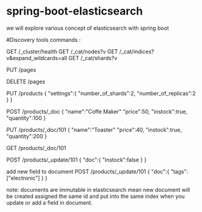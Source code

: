 # spring-boot-elasticsearch
we will explore various concept of elasticsearch with spring boot

#Discovery tools commands : 

GET /_cluster/health
GET /_cat/nodes?v
GET /_cat/indices?v&expand_wildcards=all 
GET /_cat/shards?v
 
PUT /pages

DELETE /pages      

PUT /products
{
    "settings":{
        "number_of_shards":2,
        "number_of_replicas":2
    }
}

POST /products/_doc
{
    "name":"Coffe Maker"
    "price":50,
    "instock":true,
    "quantity":100
}

PUT /products/_doc/101
{
"name":"Toaster"
"price":40,
"instock":true,
"quantity":200
}

GET /products/_doc/101

POST /products/_update/101
{
    "doc":{
    "instock":false
    }
}

add new field to document
POST /products/_update/101
{
    "doc":{
     "tags":["electronic"]
    }
}

note: documents are immutable in elasticsearch
mean new document will be created assigned the same id and put into the same index 
when you update or add a field in document.